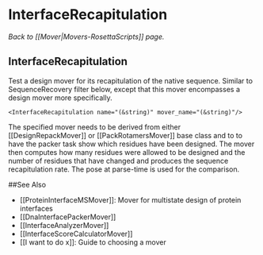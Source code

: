 # InterfaceRecapitulation
*Back to [[Mover|Movers-RosettaScripts]] page.*
## InterfaceRecapitulation

Test a design mover for its recapitulation of the native sequence. Similar to SequenceRecovery filter below, except that this mover encompasses a design mover more specifically.

```
<InterfaceRecapitulation name="(&string)" mover_name="(&string)"/>
```

The specified mover needs to be derived from either [[DesignRepackMover]] or [[PackRotamersMover]] base class and to to have the packer task show which residues have been designed. The mover then computes how many residues were allowed to be designed and the number of residues that have changed and produces the sequence recapitulation rate. The pose at parse-time is used for the comparison.


##See Also

* [[ProteinInterfaceMSMover]]: Mover for multistate design of protein interfaces
* [[DnaInterfacePackerMover]]
* [[InterfaceAnalyzerMover]]
* [[InterfaceScoreCalculatorMover]]
* [[I want to do x]]: Guide to choosing a mover